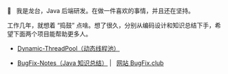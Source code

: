 👋 	&nbsp; 我是龙台，Java 后端研发。在做一件喜欢的事情，并且还在坚持。

工作几年，就想着 “捣鼓” 点啥。想了很久，分别从编码设计和知识总结下手，希望下面两个项目能帮助更多人。

- [Dynamic-ThreadPool（动态线程池）](https://github.com/acmenlt/dynamic-threadpool)


- [BugFix-Notes（Java 知识总结）](https://github.com/acmenlt/Bugfix-Notes) | &nbsp; [网站 BugFix.club](https://bugfix.club)
